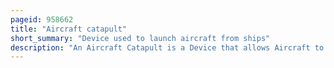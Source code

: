 ```yaml
---
pageid: 958662
title: "Aircraft catapult"
short_summary: "Device used to launch aircraft from ships"
description: "An Aircraft Catapult is a Device that allows Aircraft to take off typically from the Deck of the Ship at a very short Distance. They can also be installed on land-based Runways although this is rarely done. They are usually used on Aircraft Carriers as a Form of assisted Take-Off."
---
```

